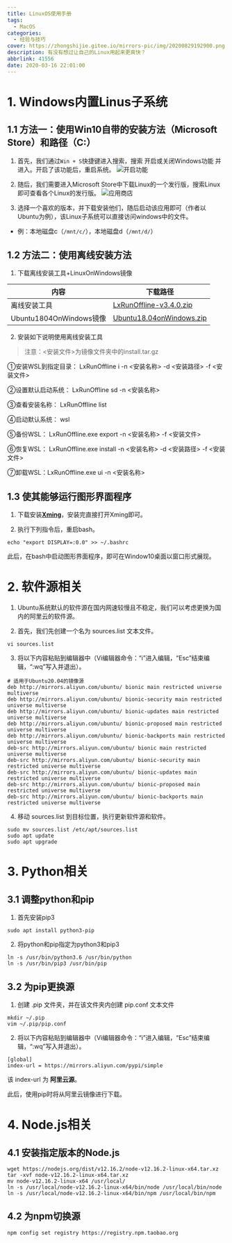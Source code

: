 ```yaml
---
title: LinuxOS使用手册
tags:
  - MacOS
categories:
  - 经验与技巧
cover: https://zhongshijie.gitee.io/mirrors-pic/img/20200829192900.png
description: 有没有想过让自己的Linux用起来更爽快？
abbrlink: 41556
date: 2020-03-16 22:01:00
---
```


# 1. Windows内置Linus子系统
## 1.1 方法一：使用Win10自带的安装方法（Microsoft Store）和路径（C:）
1. 首先，我们通过`Win + S`快捷键进入搜索，搜索 开启或关闭Windows功能 并进入。开启了该功能后，重启系统。
![开启功能](https://zhongshijie.gitee.io/mirrors-pic/img/20200317175850.jpg) 

2. 随后，我们需要进入Microsoft Store中下载Linux的一个发行版，搜索Linux即可查看各个Linux的发行版。
![应用商店](https://zhongshijie.gitee.io/mirrors-pic/img/20200317180238.jpg)

3. 选择一个喜欢的版本，并下载安装他们，随后启动该应用即可（作者以Ubuntu为例），该Linux子系统可以直接访问windows中的文件。
  - 例：本地磁盘c（`/mnt/c/`），本地磁盘d（`/mnt/d/`）

## 1.2 方法二：使用离线安装方法
1. 下载离线安装工具+LinuxOnWindows镜像

|内容 |下载路径 |
|-|-|
|离线安装工具 |[LxRunOffline-v3.4.0.zip](https://zhongshijie.coding.net/s/cb632d56-a551-4682-bb47-28707af49d9d) |
|Ubuntu1804OnWindows镜像 |[Ubuntu18.04onWindows.zip](https://zhongshijie.coding.net/s/d829e2cc-a473-4683-9a5a-e64cab7adcd3) |

2. 安装如下说明使用离线安装工具

> 注意：<安装文件>为镜像文件夹中的install.tar.gz

①安装WSL到指定目录： LxRunOffline i -n <安装名称> -d <安装路径> -f <安装文件>

②设置默认启动系统： LxRunOffline sd -n <安装名称>

③查看安装名称： LxRunOffline list

④启动默认系统： wsl

⑤备份WSL： LxRunOffline.exe export -n <安装名称> -f <安装文件>

⑥恢复WSL： LxRunOffline.exe install -n <安装名称> -d <安装路径> -f <安装文件>

⑦卸载WSL：LxRunOffline.exe ui -n <安装名称>

## 1.3 使其能够运行图形界面程序

1. 下载安装[**Xming**](https://zhongshijie.coding.net/s/ae5900ca-9554-4110-aea6-0ec5c59725ff)，安装完直接打开Xming即可。

2. 执行下列指令后，重启bash。

```
echo "export DISPLAY=:0.0" >> ~/.bashrc
```

此后，在bash中启动图形界面程序，即可在Window10桌面以窗口形式展现。

# 2. 软件源相关

1. Ubuntu系统默认的软件源在国内网速较慢且不稳定，我们可以考虑更换为国内的阿里云的软件源。

2. 首先，我们先创建一个名为 sources.list 文本文件。
```shell
vi sources.list
```

3. 将以下内容粘贴到编辑器中（Vi编辑器命令：“i”进入编辑，“Esc”结束编辑，“:wq”写入并退出）。
```vi
# 适用于Ubuntu20.04的镜像源
deb http://mirrors.aliyun.com/ubuntu/ bionic main restricted universe multiverse
deb http://mirrors.aliyun.com/ubuntu/ bionic-security main restricted universe multiverse
deb http://mirrors.aliyun.com/ubuntu/ bionic-updates main restricted universe multiverse
deb http://mirrors.aliyun.com/ubuntu/ bionic-proposed main restricted universe multiverse
deb http://mirrors.aliyun.com/ubuntu/ bionic-backports main restricted universe multiverse
deb-src http://mirrors.aliyun.com/ubuntu/ bionic main restricted universe multiverse
deb-src http://mirrors.aliyun.com/ubuntu/ bionic-security main restricted universe multiverse
deb-src http://mirrors.aliyun.com/ubuntu/ bionic-updates main restricted universe multiverse
deb-src http://mirrors.aliyun.com/ubuntu/ bionic-proposed main restricted universe multiverse
deb-src http://mirrors.aliyun.com/ubuntu/ bionic-backports main restricted universe multiverse
```

4. 移动 sources.list 到目标位置，执行更新软件源和软件。
```
sudo mv sources.list /etc/apt/sources.list
sudo apt update
sudo apt upgrade
```


# 3. Python相关
## 3.1 调整python和pip
1. 首先安装pip3
```
sudo apt install python3-pip
```

2. 将python和pip指定为python3和pip3
```
ln -s /usr/bin/python3.6 /usr/bin/python
ln -s /usr/bin/pip3 /usr/bin/pip
```

## 3.2 为pip更换源
1. 创建 .pip 文件夹，并在该文件夹内创建 pip.conf 文本文件
```
mkdir ~/.pip
vim ~/.pip/pip.conf
```

2. 将以下内容粘贴到编辑器中（Vi编辑器命令：“i”进入编辑，“Esc”结束编辑，“:wq”写入并退出）。
```
[global]
index-url = https://mirrors.aliyun.com/pypi/simple
```
该 index-url 为 **阿里云源**。

此后，使用pip时将从阿里云镜像进行下载。

# 4. Node.js相关
## 4.1 安装指定版本的Node.js
```
wget https://nodejs.org/dist/v12.16.2/node-v12.16.2-linux-x64.tar.xz
tar -xvf node-v12.16.2-linux-x64.tar.xz
mv node-v12.16.2-linux-x64 /usr/local/
ln -s /usr/local/node-v12.16.2-linux-x64/bin/node /usr/local/bin/node
ln -s /usr/local/node-v12.16.2-linux-x64/bin/npm /usr/local/bin/npm
```

## 4.2 为npm切换源
```
npm config set registry https://registry.npm.taobao.org
```
